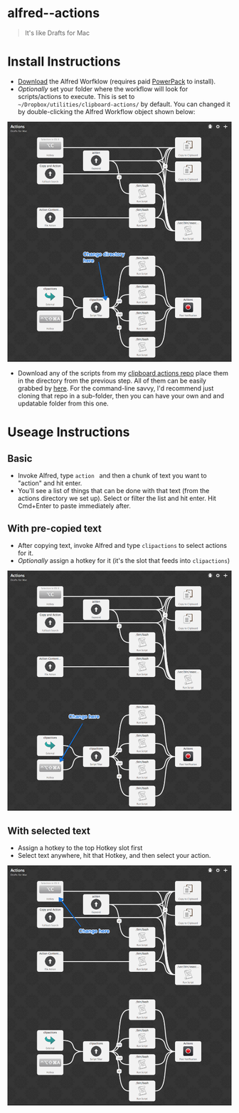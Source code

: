 alfred--actions
===============

> It's like Drafts for Mac

# Install Instructions

- [Download](https://github.com/EvanLovely/alfred--actions/blob/master/Alfred%20Workflow/Actions.alfredworkflow?raw=true) the Alfred Worfklow (requires paid [PowerPack](http://www.alfredapp.com/powerpack/) to install).
- *Optionally* set your folder where the workflow will look for scripts/actions to execute. This is set to `~/Dropbox/utilities/clipboard-actions/` by default. You can changed it by double-clicking the Alfred Workflow object shown below:

![Change Folder](https://raw.githubusercontent.com/EvanLovely/alfred--actions/master/readme-assets/how_to_change_default_folder.png)

- Download any of the scripts from my [clipboard actions repo](https://github.com/EvanLovely/clipboard-actions) place them in the directory from the previous step. All of them can be easily grabbed by [here](https://github.com/EvanLovely/clipboard-actions/archive/master.zip). For the command-line savvy, I'd recommend just cloning that repo in a sub-folder, then you can have your own and and updatable folder from this one.

# Useage Instructions

## Basic

- Invoke Alfred, type `action ` and then a chunk of text you want to "action" and hit enter.
- You'll see a list of things that can be done with that text (from the actions directory we set up). Select or filter the list and hit enter. Hit Cmd+Enter to paste immediately after.

## With pre-copied text

- After copying text, invoke Alfred and type `clipactions` to select actions for it. 
- *Optionally* assign a hotkey for it (it's the slot that feeds into `clipactions`)

![Hotkey for clipactions](https://raw.githubusercontent.com/EvanLovely/alfred--actions/master/readme-assets/hotkey_for_clipactions.png)

## With selected text

- Assign a hotkey to the top Hotkey slot first
- Select text anywhere, hit that Hotkey, and then select your action.

![Hotkey for selected text](https://raw.githubusercontent.com/EvanLovely/alfred--actions/master/readme-assets/hotkey_for_text_selection.png)
